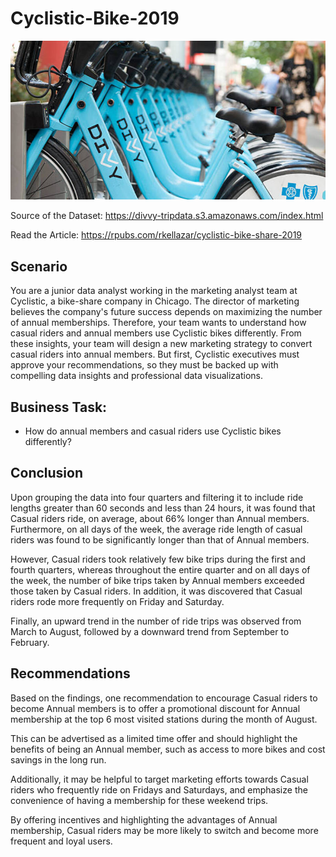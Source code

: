 # Cyclistic-Bike-2019

![cyclistic bike-share](images/cyclistic-bike.jpeg)

Source of the Dataset: <https://divvy-tripdata.s3.amazonaws.com/index.html>

Read the Article: https://rpubs.com/rkellazar/cyclistic-bike-share-2019

## Scenario

You are a junior data analyst working in the marketing analyst team at Cyclistic, a bike-share company in Chicago. The director of marketing believes the company's future success depends on maximizing the number of annual memberships. Therefore, your team wants to understand how casual riders and annual members use Cyclistic bikes differently. From these insights, your team will design a new marketing strategy to convert casual riders into annual members. But first, Cyclistic executives must approve your recommendations, so they must be backed up with compelling data insights and professional data visualizations.

## Business Task:

-   How do annual members and casual riders use Cyclistic bikes differently?

## Conclusion

Upon grouping the data into four quarters and filtering it to include ride lengths greater than 60 seconds and less than 24 hours, it was found that Casual riders ride, on average, about 66% longer than Annual members. Furthermore, on all days of the week, the average ride length of casual riders was found to be significantly longer than that of Annual members.

However, Casual riders took relatively few bike trips during the first and fourth quarters, whereas throughout the entire quarter and on all days of the week, the number of bike trips taken by Annual members exceeded those taken by Casual riders. In addition, it was discovered that Casual riders rode more frequently on Friday and Saturday.

Finally, an upward trend in the number of ride trips was observed from March to August, followed by a downward trend from September to February.

## Recommendations

Based on the findings, one recommendation to encourage Casual riders to become Annual members is to offer a promotional discount for Annual membership at the top 6 most visited stations during the month of August.

This can be advertised as a limited time offer and should highlight the benefits of being an Annual member, such as access to more bikes and cost savings in the long run.

Additionally, it may be helpful to target marketing efforts towards Casual riders who frequently ride on Fridays and Saturdays, and emphasize the convenience of having a membership for these weekend trips.

By offering incentives and highlighting the advantages of Annual membership, Casual riders may be more likely to switch and become more frequent and loyal users.
